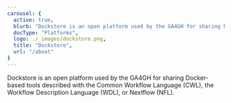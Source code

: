 ```yaml
---
carousel: {
  active: true,
  blurb: "Dockstore is an open platform used by the GA4GH for sharing Docker-based tools described with the Common Workflow Language (CWL), the Workflow Description Language (WDL), or Nextflow (NFL).",
  docType: "Platforms",
  logo: ./_images/dockstore.png,
  title: "Dockstore",
  url: "/about"
}
---
```

Dockstore is an open platform used by the GA4GH for sharing Docker-based tools described with the Common Workflow Language (CWL), the Workflow Description Language (WDL), or Nextflow (NFL).
